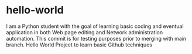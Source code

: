 # hello-world
I am a Python student with the goal of learning basic coding and eventual application in both Web page editing and Network administration automation.
This commit is for testing purposes prior to merging with main branch.
Hello World Project to learn basic Github techniques
